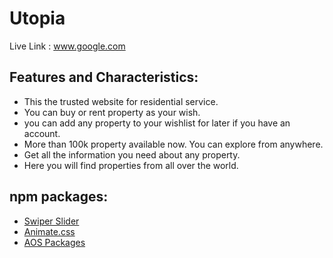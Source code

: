 # Utopia

Live Link : www.google.com

## Features and Characteristics:
- This the trusted website for residential service.
- You can buy or rent property as your wish.
- you can add any property to your wishlist for later if you have an account.
- More than 100k property available now. You can explore from anywhere.
- Get all the information you need about any property.
- Here you will find properties from all over the world.

## npm packages:
- [Swiper Slider](https://swiperjs.com/)
- [Animate.css](https://animate.style/)
- [AOS Packages](https://www.npmjs.com/package/aos)

